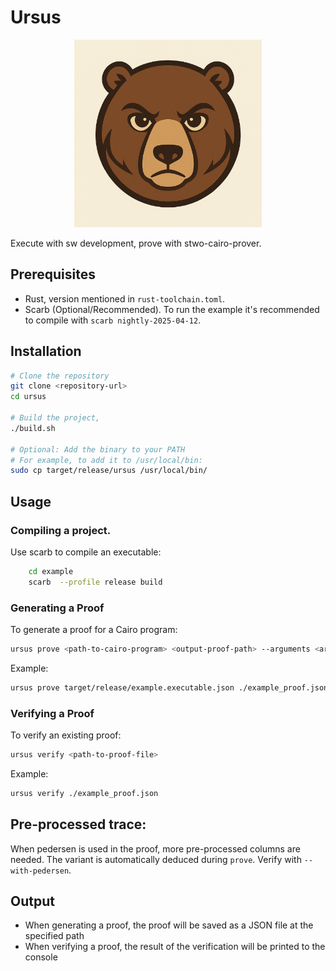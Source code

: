 # Ursus

<p align="center">
  <img src="logo.png" alt="Project Logo" width="300" />
</p>



Execute with sw development, prove with stwo-cairo-prover.

## Prerequisites

- Rust, version mentioned in `rust-toolchain.toml`.
- Scarb (Optional/Recommended). To run the example it's recommended to compile with `scarb nightly-2025-04-12`.

## Installation

```bash
# Clone the repository
git clone <repository-url>
cd ursus

# Build the project,
./build.sh

# Optional: Add the binary to your PATH
# For example, to add it to /usr/local/bin:
sudo cp target/release/ursus /usr/local/bin/
```

## Usage

### Compiling a project.

Use scarb to compile an executable:
```bash
    cd example
    scarb  --profile release build 
```

### Generating a Proof

To generate a proof for a Cairo program:

```bash
ursus prove <path-to-cairo-program> <output-proof-path> --arguments <args> 
```

Example:
```bash
ursus prove target/release/example.executable.json ./example_proof.json --arguments 10000
```

### Verifying a Proof

To verify an existing proof:

```bash
ursus verify <path-to-proof-file>
```

Example:
```bash
ursus verify ./example_proof.json
```

## Pre-processed trace:
When pedersen is used in the proof, more pre-processed columns are needed. The variant is automatically deduced during `prove`. 
Verify with `--with-pedersen`.

## Output

- When generating a proof, the proof will be saved as a JSON file at the specified path
- When verifying a proof, the result of the verification will be printed to the console

